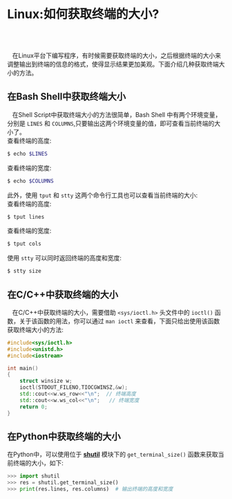 # Linux:如何获取终端的大小?           
<!--2016-05-01-->  <br /><br />            
              
&nbsp;&nbsp;&nbsp;在Linux平台下编写程序，有时候需要获取终端的大小，之后根据终端的大小来调整输出到终端的信息的格式，使得显示结果更加美观。下面介绍几种获取终端大小的方法。                
            
## 在Bash Shell中获取终端大小
&nbsp;&nbsp;&nbsp;在Shell Script中获取终端大小的方法很简单，Bash Shell 中有两个环境变量，分别是 `LINES` 和 `COLUMNS`,只要输出这两个环境变量的值，即可查看当前终端的大小了。             
查看终端的高度:         
        
```bash
$ echo $LINES
```
查看终端的宽度:             
     
```bash
$ echo $COLUMNS
```
此外，使用 `tput` 和 `stty` 这两个命令行工具也可以查看当前终端的大小:            
查看终端的高度:           
    
```bash
$ tput lines
```
查看终端的宽度:           

```bash
$ tput cols
```
使用 `stty` 可以同时返回终端的高度和宽度:              
          
```bash
$ stty size
```
## 在C/C++中获取终端的大小
&nbsp;&nbsp;&nbsp;在C/C++中获取终端的大小，需要借助 `<sys/ioctl.h>` 头文件中的 `ioctl()` 函数，关于该函数的用法，你可以通过 `man ioctl` 来查看，下面只给出使用该函数获取终端大小的方法:              
            
```cpp
#include<sys/ioctl.h>
#include<unistd.h>
#include<iostream>

int main()
{
	struct winsize w;
	ioctl(STDOUT_FILENO,TIOCGWINSZ,&w);
	std::cout<<w.ws_row<<"\n";  // 终端高度
	std::cout<<w.ws_col<<"\n";   // 终端宽度
	return 0;
}
```
## 在Python中获取终端的大小             
在Python中，可以使用位于 **[shutil](https://docs.python.org/3/library/shutil.html)** 模块下的 `get_terminal_size()` 函数来获取当前终端的大小，如下:           
          
```python
>>> import shutil
>>> res = shutil.get_terminal_size()
>>> print(res.lines, res.columns)  # 输出终端的高度和宽度
```
